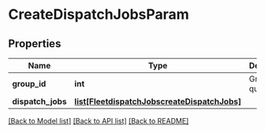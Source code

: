# CreateDispatchJobsParam

## Properties
Name | Type | Description | Notes
------------ | ------------- | ------------- | -------------
**group_id** | **int** | Group ID to query. | 
**dispatch_jobs** | [**list[FleetdispatchJobscreateDispatchJobs]**](FleetdispatchJobscreateDispatchJobs.md) |  | 

[[Back to Model list]](../README.md#documentation-for-models) [[Back to API list]](../README.md#documentation-for-api-endpoints) [[Back to README]](../README.md)



